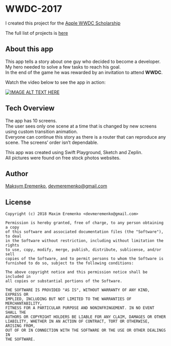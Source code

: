 # WWDC-2017

I created this project for the [Apple WWDC Scholarship](https://developer.apple.com/wwdc/scholarships/)

The full list of projects is [here](https://github.com/wwdc/2017)

## **About this app**</br>
This app tells a story about one guy who decided to become a developer. </br>
My hero needed to solve a few tasks to reach his goal.</br> 
In the end of the game he was rewarded by an invitation to attend **WWDC**.

Watch the video below to see the app in action:

[![IMAGE ALT TEXT HERE](https://img.youtube.com/vi/B7LpHhujz4U/0.jpg)](https://www.youtube.com/watch?v=B7LpHhujz4U)

## **Tech Overview**
The app has 10 screens.</br> 
The user sees only one scene at a time that is changed by new screens using custom transition animation.</br>Everyone can continue this story as there is a router that can reproduce any scene. The screens’ order isn’t dependable.

This app was created using Swift Playground, Sketch and Zeplin.</br>All pictures were found on free stock photos websites.

## Author

[Maksym Eremenko](https://www.linkedin.com/in/maxim-eremenko/), devmeremenko@gmail.com

## License
```
Copyright (c) 2018 Maxim Eremenko <devmeremenko@gmail.com>

Permission is hereby granted, free of charge, to any person obtaining a copy
of this software and associated documentation files (the "Software"), to deal
in the Software without restriction, including without limitation the rights
to use, copy, modify, merge, publish, distribute, sublicense, and/or sell
copies of the Software, and to permit persons to whom the Software is
furnished to do so, subject to the following conditions:

The above copyright notice and this permission notice shall be included in
all copies or substantial portions of the Software.

THE SOFTWARE IS PROVIDED "AS IS", WITHOUT WARRANTY OF ANY KIND, EXPRESS OR
IMPLIED, INCLUDING BUT NOT LIMITED TO THE WARRANTIES OF MERCHANTABILITY,
FITNESS FOR A PARTICULAR PURPOSE AND NONINFRINGEMENT. IN NO EVENT SHALL THE
AUTHORS OR COPYRIGHT HOLDERS BE LIABLE FOR ANY CLAIM, DAMAGES OR OTHER
LIABILITY, WHETHER IN AN ACTION OF CONTRACT, TORT OR OTHERWISE, ARISING FROM,
OUT OF OR IN CONNECTION WITH THE SOFTWARE OR THE USE OR OTHER DEALINGS IN
THE SOFTWARE.
```
